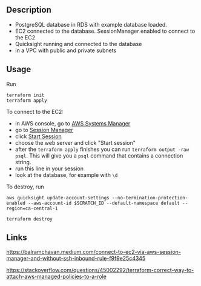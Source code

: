 ## Description

- PostgreSQL database in RDS with example database loaded.
- EC2 connected to the database. SessionManager enabled to connect to the EC2
- Quicksight running and connected to the database
- in a VPC with public and private subnets

## Usage

Run
```
terraform init
terraform apply
```

To connect to the EC2:
- in AWS console, go to [AWS Systems Manager](https://ca-central-1.console.aws.amazon.com/systems-manager/home?region=ca-central-1#)
- go to [Session Manager](https://ca-central-1.console.aws.amazon.com/systems-manager/session-manager?region=ca-central-1)
- click [Start Session](https://ca-central-1.console.aws.amazon.com/systems-manager/session-manager/start-session?region=ca-central-1)
- choose the web server and click "Start session"
- after the `terraform apply` finishes you can run `terraform output -raw psql`. This will give you a `psql` command that contains a connection string.
- run this line in your session
- look at the database, for example with `\d`


To destroy, run
```
aws quicksight update-account-settings --no-termination-protection-enabled --aws-account-id $SCRATCH_ID --default-namespace default --region=ca-central-1

terraform destroy
```

## Links

https://balramchavan.medium.com/connect-to-ec2-via-aws-session-manager-and-without-ssh-inbound-rule-f9f9e25c4345

https://stackoverflow.com/questions/45002292/terraform-correct-way-to-attach-aws-managed-policies-to-a-role
